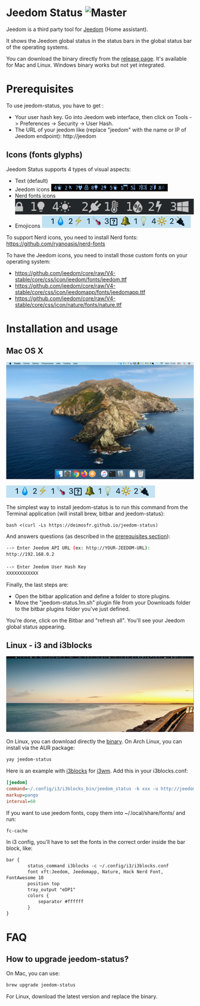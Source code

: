 # Jeedom Status ![Master](https://github.com/deimosfr/jeedom-status/workflows/Push/badge.svg?branch=master)

Jeedom is a third party tool for [Jeedom](https://jeedom.com/) (Home assistant).

It shows the Jeedom global status in the status bars in the global status bar of the operating systems.

You can download the binary directly from the [release page](https://github.com/deimosfr/jeedom-status/releases). It's available for Mac and Linux. Windows binary works but not yet integrated.

# Prerequisites

To use jeedom-status, you have to get :
* Your user hash key. Go into Jeedom web interface, then click on Tools -> Preferences -> Security -> User Hash.
* The URL of your jeedom like (replace "jeedom" with the name or IP of Jeedom endpoint): http://jeedom

## Icons (fonts glyphs)

Jeedom Status supports 4 types of visual aspects:
* Text (default)
* Jeedom icons ![i3_output](assets/i3_output2.png)
* Nerd fonts icons ![all_output](assets/output_all.png)
* Emojicons ![i3_output](assets/mac_output.png)

To support Nerd icons, you need to install Nerd fonts: https://github.com/ryanoasis/nerd-fonts

To have the Jeedom icons, you need to install those custom fonts on your operating system:
* https://github.com/jeedom/core/raw/V4-stable/core/css/icon/jeedom/fonts/jeedom.ttf
* https://github.com/jeedom/core/raw/V4-stable/core/css/icon/jeedomapp/fonts/jeedomapp.ttf
* https://github.com/jeedom/core/raw/V4-stable/core/css/icon/nature/fonts/nature.ttf


# Installation and usage

## Mac OS X

![i3_desktop](assets/mac_desktop.png)

![i3_output](assets/mac_output.png)

The simplest way to install jeedom-status is to run this command from the Terminal application (will install brew, bitbar and jeedom-status):
```
bash <(curl -Ls https://deimosfr.github.io/jeedom-status)
```
And answers questions (as described in the [prerequisites section](#Prerequisites)):
```bash
--> Enter Jeedom API URL (ex: http://YOUR-JEEDOM-URL):
http://192.168.0.2

--> Enter Jeedom User Hash Key
XXXXXXXXXXXX
```

Finally, the last steps are:
* Open the bitbar application and define a folder to store plugins.
* Move the "jeedom-status.1m.sh" plugin file from your Downloads folder to the bitbar plugins folder you've just defined.

You're done, click on the Bitbar and "refresh all". You'll see your Jeedom global status appearing.

## Linux - i3 and i3blocks

![i3_desktop](assets/i3_desktop2.png)

On Linux, you can download directly the [binary](https://github.com/deimosfr/jeedom-status/releases). On Arch Linux, you can install via the AUR package:
```bash
yay jeedom-status
```

Here is an example with [i3blocks](https://github.com/vivien/i3blocks) for [i3wm](https://i3wm.org/). Add this in your i3blocks.conf:

```ini
[jeedom]
command=~/.config/i3/i3blocks_bin/jeedom_status -k xxx -u http://jeedom --style nerd
markup=pango
interval=60
```

If you want to use jeedom fonts, copy them into ~/.local/share/fonts/ and run:

```bash
fc-cache
```

In i3 config, you'll have to set the fonts in the correct order inside the bar block, like:

```
bar {
        status_command i3blocks -c ~/.config/i3/i3blocks.conf
        font xft:Jeedom, Jeedomapp, Nature, Hack Nerd Font, FontAwesome 10
        position top 
        tray_output "eDP1"
        colors {
            separator #ffffff
        }
}
``` 

# FAQ

## How to upgrade jeedom-status?

On Mac, you can use:
```bash
brew upgrade jeedom-status
```
For Linux, download the latest version and replace the binary.
